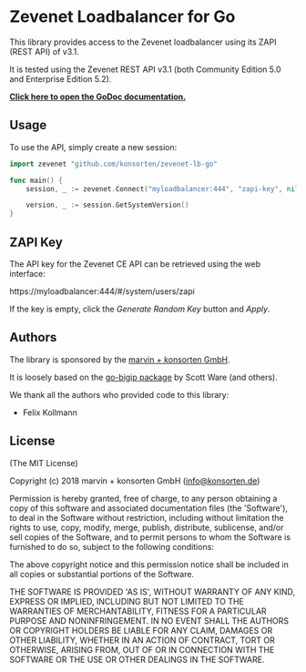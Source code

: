 # Zevenet Loadbalancer for Go

This library provides access to the Zevenet loadbalancer using its ZAPI (REST API) of v3.1.

It is tested using the Zevenet REST API v3.1 (both Community Edition 5.0 and Enterprise Edition 5.2).

**[Click here to open the GoDoc documentation.](https://godoc.org/github.com/konsorten/zevenet-lb-go)**

## Usage

To use the API, simply create a new session:

```go
import zevenet "github.com/konsorten/zevenet-lb-go"

func main() {
    session, _ := zevenet.Connect("myloadbalancer:444", "zapi-key", nil)

    version, _ := session.GetSystemVersion()
}
```

## ZAPI Key

The API key for the Zevenet CE API can be retrieved using the web interface:

https://myloadbalancer:444/#/system/users/zapi

If the key is empty, click the *Generate Random Key* button and *Apply*.

## Authors

The library is sponsored by the [marvin + konsorten GmbH](http://www.konsorten.de).

It is loosely based on the [go-bigip package](https://github.com/scottdware/go-bigip) by Scott Ware (and others).

We thank all the authors who provided code to this library:

* Felix Kollmann

## License

(The MIT License)

Copyright (c) 2018 marvin + konsorten GmbH (info@konsorten.de)

Permission is hereby granted, free of charge, to any person obtaining a copy of this software and associated documentation files (the 'Software'), to deal in the Software without restriction, including without limitation the rights to use, copy, modify, merge, publish, distribute, sublicense, and/or sell copies of the Software, and to permit persons to whom the Software is furnished to do so, subject to the following conditions:

The above copyright notice and this permission notice shall be included in all copies or substantial portions of the Software.

THE SOFTWARE IS PROVIDED 'AS IS', WITHOUT WARRANTY OF ANY KIND, EXPRESS OR IMPLIED, INCLUDING BUT NOT LIMITED TO THE WARRANTIES OF MERCHANTABILITY, FITNESS FOR A PARTICULAR PURPOSE AND NONINFRINGEMENT. IN NO EVENT SHALL THE AUTHORS OR COPYRIGHT HOLDERS BE LIABLE FOR ANY CLAIM, DAMAGES OR OTHER LIABILITY, WHETHER IN AN ACTION OF CONTRACT, TORT OR OTHERWISE, ARISING FROM, OUT OF OR IN CONNECTION WITH THE SOFTWARE OR THE USE OR OTHER DEALINGS IN THE SOFTWARE.
